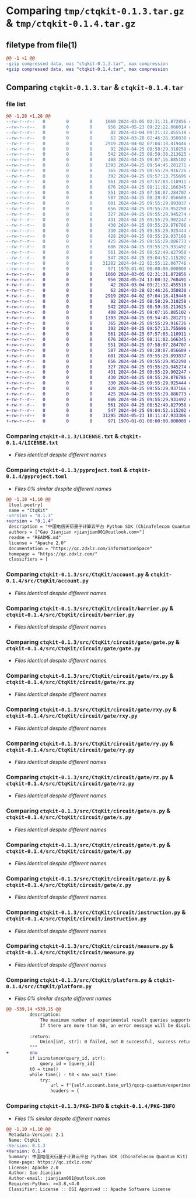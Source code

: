 # Comparing `tmp/ctqkit-0.1.3.tar.gz` & `tmp/ctqkit-0.1.4.tar.gz`

## filetype from file(1)

```diff
@@ -1 +1 @@
-gzip compressed data, was "ctqkit-0.1.3.tar", max compression
+gzip compressed data, was "ctqkit-0.1.4.tar", max compression
```

## Comparing `ctqkit-0.1.3.tar` & `ctqkit-0.1.4.tar`

### file list

```diff
@@ -1,28 +1,28 @@
--rw-r--r--   0        0        0     1060 2024-03-05 02:31:31.872856 ctqkit-0.1.3/LICENSE.txt
--rw-r--r--   0        0        0      956 2024-05-23 09:22:22.066014 ctqkit-0.1.3/pyproject.toml
--rw-r--r--   0        0        0       42 2024-03-04 09:21:32.455518 ctqkit-0.1.3/README.md
--rw-r--r--   0        0        0       62 2024-03-28 02:46:26.350830 ctqkit-0.1.3/src/CtqKit/__init__.py
--rw-r--r--   0        0        0     2919 2024-04-02 07:04:18.419446 ctqkit-0.1.3/src/CtqKit/account.py
--rw-r--r--   0        0        0       92 2024-04-25 08:58:29.310258 ctqkit-0.1.3/src/CtqKit/circuit/__init__.py
--rw-r--r--   0        0        0      542 2024-04-25 08:59:38.213625 ctqkit-0.1.3/src/CtqKit/circuit/barrier.py
--rw-r--r--   0        0        0      408 2024-04-25 09:07:16.885102 ctqkit-0.1.3/src/CtqKit/circuit/gate/__init__.py
--rw-r--r--   0        0        0     1393 2024-04-25 09:54:45.281271 ctqkit-0.1.3/src/CtqKit/circuit/gate/gate.py
--rw-r--r--   0        0        0      365 2024-04-25 09:55:29.916726 ctqkit-0.1.3/src/CtqKit/circuit/gate/h.py
--rw-r--r--   0        0        0      392 2024-04-25 09:57:13.755696 ctqkit-0.1.3/src/CtqKit/circuit/gate/i.py
--rw-r--r--   0        0        0      561 2024-04-25 07:57:03.110911 ctqkit-0.1.3/src/CtqKit/circuit/gate/rx.py
--rw-r--r--   0        0        0      676 2024-04-25 08:11:02.166345 ctqkit-0.1.3/src/CtqKit/circuit/gate/rxy.py
--rw-r--r--   0        0        0      551 2024-04-25 07:58:07.284707 ctqkit-0.1.3/src/CtqKit/circuit/gate/ry.py
--rw-r--r--   0        0        0      587 2024-04-25 08:28:07.056689 ctqkit-0.1.3/src/CtqKit/circuit/gate/rz.py
--rw-r--r--   0        0        0      601 2024-04-25 09:55:29.893837 ctqkit-0.1.3/src/CtqKit/circuit/gate/s.py
--rw-r--r--   0        0        0      656 2024-04-25 09:55:29.952290 ctqkit-0.1.3/src/CtqKit/circuit/gate/t.py
--rw-r--r--   0        0        0      327 2024-04-25 09:55:29.945274 ctqkit-0.1.3/src/CtqKit/circuit/gate/x.py
--rw-r--r--   0        0        0      431 2024-04-25 09:55:29.902247 ctqkit-0.1.3/src/CtqKit/circuit/gate/x2m.py
--rw-r--r--   0        0        0      430 2024-04-25 09:55:29.876786 ctqkit-0.1.3/src/CtqKit/circuit/gate/x2p.py
--rw-r--r--   0        0        0      330 2024-04-25 09:55:29.925444 ctqkit-0.1.3/src/CtqKit/circuit/gate/y.py
--rw-r--r--   0        0        0      428 2024-04-25 09:55:29.937166 ctqkit-0.1.3/src/CtqKit/circuit/gate/y2m.py
--rw-r--r--   0        0        0      425 2024-04-25 09:55:29.886773 ctqkit-0.1.3/src/CtqKit/circuit/gate/y2p.py
--rw-r--r--   0        0        0      686 2024-04-25 09:55:29.931492 ctqkit-0.1.3/src/CtqKit/circuit/gate/z.py
--rw-r--r--   0        0        0      561 2024-04-25 08:52:49.827958 ctqkit-0.1.3/src/CtqKit/circuit/instruction.py
--rw-r--r--   0        0        0      547 2024-04-25 09:04:52.115202 ctqkit-0.1.3/src/CtqKit/circuit/measure.py
--rw-r--r--   0        0        0    31282 2024-04-22 02:55:12.067746 ctqkit-0.1.3/src/CtqKit/platform.py
--rw-r--r--   0        0        0      971 1970-01-01 00:00:00.000000 ctqkit-0.1.3/PKG-INFO
+-rw-r--r--   0        0        0     1060 2024-03-05 02:31:31.872856 ctqkit-0.1.4/LICENSE.txt
+-rw-r--r--   0        0        0      956 2024-05-24 13:00:32.768491 ctqkit-0.1.4/pyproject.toml
+-rw-r--r--   0        0        0       42 2024-03-04 09:21:32.455518 ctqkit-0.1.4/README.md
+-rw-r--r--   0        0        0       62 2024-03-28 02:46:26.350830 ctqkit-0.1.4/src/CtqKit/__init__.py
+-rw-r--r--   0        0        0     2919 2024-04-02 07:04:18.419446 ctqkit-0.1.4/src/CtqKit/account.py
+-rw-r--r--   0        0        0       92 2024-04-25 08:58:29.310258 ctqkit-0.1.4/src/CtqKit/circuit/__init__.py
+-rw-r--r--   0        0        0      542 2024-04-25 08:59:38.213625 ctqkit-0.1.4/src/CtqKit/circuit/barrier.py
+-rw-r--r--   0        0        0      408 2024-04-25 09:07:16.885102 ctqkit-0.1.4/src/CtqKit/circuit/gate/__init__.py
+-rw-r--r--   0        0        0     1393 2024-04-25 09:54:45.281271 ctqkit-0.1.4/src/CtqKit/circuit/gate/gate.py
+-rw-r--r--   0        0        0      365 2024-04-25 09:55:29.916726 ctqkit-0.1.4/src/CtqKit/circuit/gate/h.py
+-rw-r--r--   0        0        0      392 2024-04-25 09:57:13.755696 ctqkit-0.1.4/src/CtqKit/circuit/gate/i.py
+-rw-r--r--   0        0        0      561 2024-04-25 07:57:03.110911 ctqkit-0.1.4/src/CtqKit/circuit/gate/rx.py
+-rw-r--r--   0        0        0      676 2024-04-25 08:11:02.166345 ctqkit-0.1.4/src/CtqKit/circuit/gate/rxy.py
+-rw-r--r--   0        0        0      551 2024-04-25 07:58:07.284707 ctqkit-0.1.4/src/CtqKit/circuit/gate/ry.py
+-rw-r--r--   0        0        0      587 2024-04-25 08:28:07.056689 ctqkit-0.1.4/src/CtqKit/circuit/gate/rz.py
+-rw-r--r--   0        0        0      601 2024-04-25 09:55:29.893837 ctqkit-0.1.4/src/CtqKit/circuit/gate/s.py
+-rw-r--r--   0        0        0      656 2024-04-25 09:55:29.952290 ctqkit-0.1.4/src/CtqKit/circuit/gate/t.py
+-rw-r--r--   0        0        0      327 2024-04-25 09:55:29.945274 ctqkit-0.1.4/src/CtqKit/circuit/gate/x.py
+-rw-r--r--   0        0        0      431 2024-04-25 09:55:29.902247 ctqkit-0.1.4/src/CtqKit/circuit/gate/x2m.py
+-rw-r--r--   0        0        0      430 2024-04-25 09:55:29.876786 ctqkit-0.1.4/src/CtqKit/circuit/gate/x2p.py
+-rw-r--r--   0        0        0      330 2024-04-25 09:55:29.925444 ctqkit-0.1.4/src/CtqKit/circuit/gate/y.py
+-rw-r--r--   0        0        0      428 2024-04-25 09:55:29.937166 ctqkit-0.1.4/src/CtqKit/circuit/gate/y2m.py
+-rw-r--r--   0        0        0      425 2024-04-25 09:55:29.886773 ctqkit-0.1.4/src/CtqKit/circuit/gate/y2p.py
+-rw-r--r--   0        0        0      686 2024-04-25 09:55:29.931492 ctqkit-0.1.4/src/CtqKit/circuit/gate/z.py
+-rw-r--r--   0        0        0      561 2024-04-25 08:52:49.827958 ctqkit-0.1.4/src/CtqKit/circuit/instruction.py
+-rw-r--r--   0        0        0      547 2024-04-25 09:04:52.115202 ctqkit-0.1.4/src/CtqKit/circuit/measure.py
+-rw-r--r--   0        0        0    31295 2024-05-23 10:11:47.933306 ctqkit-0.1.4/src/CtqKit/platform.py
+-rw-r--r--   0        0        0      971 1970-01-01 00:00:00.000000 ctqkit-0.1.4/PKG-INFO
```

### Comparing `ctqkit-0.1.3/LICENSE.txt` & `ctqkit-0.1.4/LICENSE.txt`

 * *Files identical despite different names*

### Comparing `ctqkit-0.1.3/pyproject.toml` & `ctqkit-0.1.4/pyproject.toml`

 * *Files 0% similar despite different names*

```diff
@@ -1,10 +1,10 @@
 [tool.poetry]
 name = "CtqKit"
-version = "0.1.3"
+version = "0.1.4"
 description = "中国电信天衍量子计算云平台 Python SDK (ChinaTelecom Quantum Kit)"
 authors = ["Gao Jianjian <jianjian001@outlook.com>"]
 readme = "README.md"
 license = "Apache 2.0"
 documentation = "https://qc.zdxlz.com/informationSpace"
 homepage = "https://qc.zdxlz.com/"
 classifiers = [
```

### Comparing `ctqkit-0.1.3/src/CtqKit/account.py` & `ctqkit-0.1.4/src/CtqKit/account.py`

 * *Files identical despite different names*

### Comparing `ctqkit-0.1.3/src/CtqKit/circuit/barrier.py` & `ctqkit-0.1.4/src/CtqKit/circuit/barrier.py`

 * *Files identical despite different names*

### Comparing `ctqkit-0.1.3/src/CtqKit/circuit/gate/gate.py` & `ctqkit-0.1.4/src/CtqKit/circuit/gate/gate.py`

 * *Files identical despite different names*

### Comparing `ctqkit-0.1.3/src/CtqKit/circuit/gate/rx.py` & `ctqkit-0.1.4/src/CtqKit/circuit/gate/rx.py`

 * *Files identical despite different names*

### Comparing `ctqkit-0.1.3/src/CtqKit/circuit/gate/rxy.py` & `ctqkit-0.1.4/src/CtqKit/circuit/gate/rxy.py`

 * *Files identical despite different names*

### Comparing `ctqkit-0.1.3/src/CtqKit/circuit/gate/ry.py` & `ctqkit-0.1.4/src/CtqKit/circuit/gate/ry.py`

 * *Files identical despite different names*

### Comparing `ctqkit-0.1.3/src/CtqKit/circuit/gate/rz.py` & `ctqkit-0.1.4/src/CtqKit/circuit/gate/rz.py`

 * *Files identical despite different names*

### Comparing `ctqkit-0.1.3/src/CtqKit/circuit/gate/s.py` & `ctqkit-0.1.4/src/CtqKit/circuit/gate/s.py`

 * *Files identical despite different names*

### Comparing `ctqkit-0.1.3/src/CtqKit/circuit/gate/t.py` & `ctqkit-0.1.4/src/CtqKit/circuit/gate/t.py`

 * *Files identical despite different names*

### Comparing `ctqkit-0.1.3/src/CtqKit/circuit/gate/z.py` & `ctqkit-0.1.4/src/CtqKit/circuit/gate/z.py`

 * *Files identical despite different names*

### Comparing `ctqkit-0.1.3/src/CtqKit/circuit/instruction.py` & `ctqkit-0.1.4/src/CtqKit/circuit/instruction.py`

 * *Files identical despite different names*

### Comparing `ctqkit-0.1.3/src/CtqKit/circuit/measure.py` & `ctqkit-0.1.4/src/CtqKit/circuit/measure.py`

 * *Files identical despite different names*

### Comparing `ctqkit-0.1.3/src/CtqKit/platform.py` & `ctqkit-0.1.4/src/CtqKit/platform.py`

 * *Files 0% similar despite different names*

```diff
@@ -539,14 +539,15 @@
         description:
             The maximum number of experimental result queries supported by the server is 50.
             If there are more than 50, an error message will be displayed.
 
         :return:
             Union[int, str]: 0 failed, not 0 successful, success returns the experimental result
         """
+        enu
         if isinstance(query_id, str):
             query_id = [query_id]
         t0 = time()
         while time() - t0 < max_wait_time:
             try:
                 url = f'{self.account.base_url}/qccp-quantum/experiment/sdk/getResultByIds'
                 headers = {
```

### Comparing `ctqkit-0.1.3/PKG-INFO` & `ctqkit-0.1.4/PKG-INFO`

 * *Files 1% similar despite different names*

```diff
@@ -1,10 +1,10 @@
 Metadata-Version: 2.1
 Name: CtqKit
-Version: 0.1.3
+Version: 0.1.4
 Summary: 中国电信天衍量子计算云平台 Python SDK (ChinaTelecom Quantum Kit)
 Home-page: https://qc.zdxlz.com/
 License: Apache 2.0
 Author: Gao Jianjian
 Author-email: jianjian001@outlook.com
 Requires-Python: >=3.8,<4.0
 Classifier: License :: OSI Approved :: Apache Software License
```

